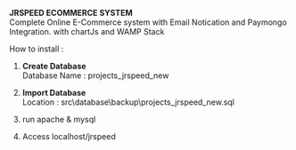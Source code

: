**JRSPEED ECOMMERCE SYSTEM**<br>
Complete Online E-Commerce system with Email Notication and Paymongo Integration.
with chartJs and WAMP Stack
<br>

How to install :
1) **Create Database** <br>
Database Name : projects_jrspeed_new

2) **Import Database** <br>
  Location : src\database\backup\projects_jrspeed_new.sql<br>
  
3) run apache & mysql

4) Access localhost/jrspeed
